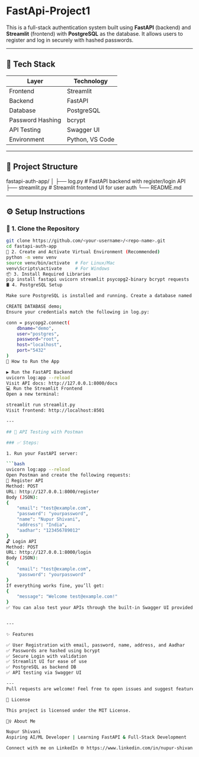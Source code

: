 # FastApi-Project1
This is a full-stack authentication system built using **FastAPI** (backend) and **Streamlit** (frontend) with **PostgreSQL** as the database. It allows users to register and log in securely with hashed passwords.


---

## 🚀 Tech Stack

| Layer        | Technology       |
|--------------|------------------|
| Frontend     | Streamlit        |
| Backend      | FastAPI          |
| Database     | PostgreSQL       |
| Password Hashing | bcrypt       |
| API Testing  | Swagger UI       |
| Environment  | Python, VS Code  |

---

## 📁 Project Structure

fastapi-auth-app/
│
├── log.py # FastAPI backend with register/login API
├── streamlit.py # Streamlit frontend UI for user auth
└── README.md


---

## ⚙️ Setup Instructions

### 🔧 1. Clone the Repository

```bash
git clone https://github.com/<your-username>/<repo-name>.git
cd fastapi-auth-app
🐍 2. Create and Activate Virtual Environment (Recommended)
python -m venv venv
source venv/bin/activate  # For Linux/Mac
venv\Scripts\activate     # For Windows
📦 3. Install Required Libraries
pip install fastapi uvicorn streamlit psycopg2-binary bcrypt requests
🛢️ 4. PostgreSQL Setup

Make sure PostgreSQL is installed and running. Create a database named demo:

CREATE DATABASE demo;
Ensure your credentials match the following in log.py:

conn = psycopg2.connect(
    dbname="demo",
    user="postgres",
    password="root",
    host="localhost",
    port="5432"
)
🚀 How to Run the App

▶️ Run the FastAPI Backend
uvicorn log:app --reload
Visit API docs: http://127.0.0.1:8000/docs
💻 Run the Streamlit Frontend
Open a new terminal:

streamlit run streamlit.py
Visit frontend: http://localhost:8501

---

## 🧪 API Testing with Postman

### ✅ Steps:

1. Run your FastAPI server:

```bash
uvicorn log:app --reload
Open Postman and create the following requests:
🔐 Register API
Method: POST
URL: http://127.0.0.1:8000/register
Body (JSON):
{
    "email": "test@example.com",
    "password": "yourpassword",
    "name": "Nupur Shivani",
    "address": "India",
    "aadhar": "123456789012"
}
🔓 Login API
Method: POST
URL: http://127.0.0.1:8000/login
Body (JSON):
{
    "email": "test@example.com",
    "password": "yourpassword"
}
If everything works fine, you’ll get:
{
    "message": "Welcome test@example.com!"
}
✅ You can also test your APIs through the built-in Swagger UI provided by FastAPI.


---

✨ Features

✅ User Registration with email, password, name, address, and Aadhar
✅ Passwords are hashed using bcrypt
✅ Secure Login with validation
✅ Streamlit UI for ease of use
✅ PostgreSQL as backend DB
✅ API testing via Swagger UI

---
Pull requests are welcome! Feel free to open issues and suggest features or improvements.

📃 License

This project is licensed under the MIT License.

🙋‍♀️ About Me

Nupur Shivani
Aspiring AI/ML Developer | Learning FastAPI & Full-Stack Development

Connect with me on LinkedIn 🌐 https://www.linkedin.com/in/nupur-shivani-150b96262

